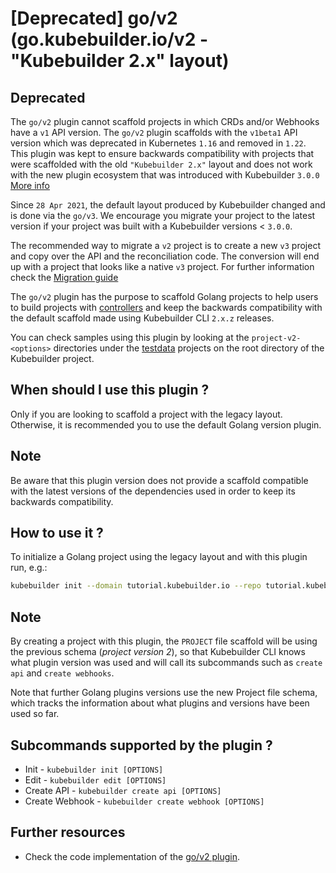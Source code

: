 # [Deprecated] go/v2 (go.kubebuilder.io/v2 - "Kubebuilder 2.x" layout)

<aside class="note warning">
<h1>Deprecated</h1>

The `go/v2` plugin cannot scaffold projects in which CRDs and/or Webhooks have a `v1` API version.
The `go/v2` plugin scaffolds with the `v1beta1` API version which was deprecated in Kubernetes `1.16` and removed in `1.22`.
This plugin was kept to ensure backwards compatibility with projects that were scaffolded with the old `"Kubebuilder 2.x"` layout and does not work with the new plugin ecosystem that was introduced with Kubebuilder `3.0.0` [More info](plugins.md)

Since `28 Apr 2021`, the default layout produced by Kubebuilder changed and is done via the `go/v3`.
We encourage you migrate your project to the latest version if your project was built with a Kubebuilder
versions < `3.0.0`.

The recommended way to migrate a `v2` project is to create a new `v3` project and copy over the API
and the reconciliation code. The conversion will end up with a project that looks like a native `v3` project.
For further information check the [Migration guide](./../migration/manually_migration_guide_v2_v3.md)

</aside>

The `go/v2` plugin has the purpose to scaffold Golang projects to help users
to build projects with [controllers][controller-runtime] and keep the backwards compatibility
with the default scaffold made using Kubebuilder CLI `2.x.z` releases.

<aside class="note">

You can check samples using this plugin by looking at the `project-v2-<options>` directories under the [testdata][testdata] projects on the root directory of the Kubebuilder project.

</aside>

## When should I use this plugin ?

Only if you are looking to scaffold a project with the legacy layout. Otherwise, it is recommended you to use the default Golang version plugin.

<aside class="note warning">

<h1>Note</h1>

Be aware that this plugin version does not provide a scaffold compatible with the latest versions of the dependencies used in order to keep its backwards compatibility.

</aside>

## How to use it ?

To initialize a Golang project using the legacy layout and with this plugin run, e.g.:

```sh
kubebuilder init --domain tutorial.kubebuilder.io --repo tutorial.kubebuilder.io/project --plugins=go/v2
```
<aside class="note">

<h1>Note</h1>

By creating a project with this plugin, the `PROJECT` file scaffold will be using the previous
schema (_project version 2_), so that Kubebuilder CLI knows what plugin version was used and will
call its subcommands such as `create api` and `create webhooks`.

Note that further Golang plugins versions use the new Project file schema, which tracks the
information about what plugins and versions have been used so far.

</aside>

## Subcommands supported by the plugin ?

-  Init -  `kubebuilder init [OPTIONS]`
-  Edit -  `kubebuilder edit [OPTIONS]`
-  Create API -  `kubebuilder create api [OPTIONS]`
-  Create Webhook - `kubebuilder create webhook [OPTIONS]`

## Further resources

- Check the code implementation of the [go/v2 plugin][v2-plugin].

[controller-runtime]: https://github.com/kubernetes-sigs/controller-runtime
[testdata]: https://github.com/kubernetes-sigs/kubebuilder/tree/master/testdata
[v2-plugin]: https://github.com/kubernetes-sigs/kubebuilder/tree/master/pkg/plugins/golang/v2